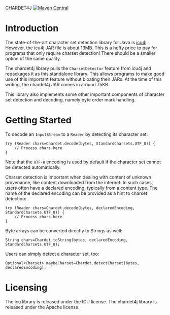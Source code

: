 CHARDET4J [![Maven Central](https://maven-badges.herokuapp.com/maven-central/com.sigpwned/chardet4j/badge.svg)](https://maven-badges.herokuapp.com/maven-central/com.sigpwned/chardet4j)

# Introduction

The state-of-the-art character set detection library for Java is
[icu4j](https://github.com/unicode-org/icu). However, the icu4j JAR
file is about 13MB. This is a hefty price to pay for programs that
only require charset detection! There should be a smaller option of
the same quality.

The chardet4j library pulls the `CharsetDetector` feature from icu4j
and repackages it as this standalone library. This allows programs to
make good use of this important feature without bloating their
JARs. At the time of this writing, the chardet4j JAR comes in around
75KB.

This library also implements some other important components of
character set detection and decoding, namely byte order mark handling.

# Getting Started

To decode an `InputStream` to a `Reader` by detecting its character set:

    try (Reader chars=Chardet.decode(bytes, StandardCharsets.UTF_8)) {
        // Process chars here
    }

Note that the `UTF-8` encoding is used by default if the character set
cannot be detected automatically.

Charset detection is important when dealing with content of unknown
provenance, like content downloaded from the internet. In such cases,
users often have a declared encoding, typically from a content
type. The name of the declared encoding can be provided as a hint to
charset detection:

    try (Reader chars=Chardet.decode(bytes, declaredEncoding, StandardCharsets.UTF_8)) {
        // Process chars here
    }

Byte arrays can be converted directly to Strings as well:

    String chars=Chardet.toString(bytes, declaredEncoding, StandardCharsets.UTF_8);

Users can simply detect a character set, too:

    Optional<Charset> maybeCharset=Chardet.detectCharset(bytes, declaredEncoding);

# Licensing

The icu library is released under the ICU license. The chardet4j
library is released under the Apache license.